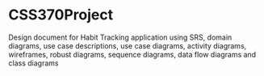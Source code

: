 # CSS370Project
Design document for Habit Tracking application using SRS, domain diagrams, use case descriptions, use case diagrams, activity diagrams, wireframes, robust diagrams, sequence diagrams, data flow diagrams and class diagrams 
